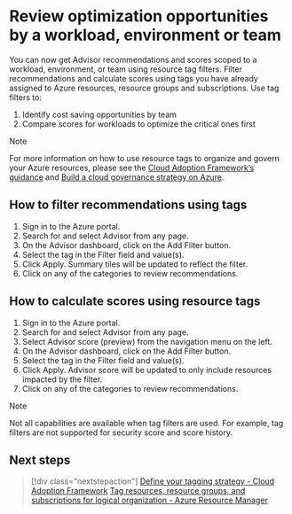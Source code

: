 # Review optimization opportunities by a workload, environment or team

You can now get Advisor recommendations and scores scoped to a workload, environment, or team  using resource tag filters. Filter recommendations and calculate scores using tags you have already assigned to Azure resources, resource groups and subscriptions. Use tag filters to:
1.	Identify cost saving opportunities by team
1.	Compare scores for workloads to optimize the critical ones first

> [!NOTE]
> For more information on how to use resource tags to organize and govern your Azure resources, please see the [Cloud Adoption Framework’s guidance](/azure/cloud-adoption-framework/ready/azure-best-practices/resource-tagging) and [Build a cloud governance strategy on Azure](/learn/modules/build-cloud-governance-strategy-azure/).

## How to filter recommendations using tags

1.	Sign in to the Azure portal.
1.	Search for and select Advisor from any page.
1.	On the Advisor dashboard, click on the Add Filter button.
1.	Select the tag in the Filter field and value(s).
1.	Click Apply. Summary tiles will be updated to reflect the filter.
1.	Click on any of the categories to review recommendations.
 
## How to calculate scores using resource tags

1.	Sign in to the Azure portal.
1.	Search for and select Advisor from any page.
1.	Select Advisor score (preview) from the navigation menu on the left.
1.	On the Advisor dashboard, click on the Add Filter button.
1.	Select the tag in the Filter field and value(s).
1.	Click Apply. Advisor score will be updated to only include resources impacted by the filter. 
1.	Click on any of the categories to review recommendations.
 

> [!NOTE]
> Not all capabilities are available when tag filters are used. For example, tag filters are not supported for security score and score history. 

## Next steps

> [!div class="nextstepaction"]
> [Define your tagging strategy - Cloud Adoption Framework](/azure/cloud-adoption-framework/ready/azure-best-practices/resource-tagging)
> [Tag resources, resource groups, and subscriptions for logical organization - Azure Resource Manager](/azure/azure-resource-manager/management/tag-resources?tabs=json)
